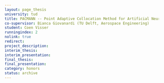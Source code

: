 ```yaml
---
layout: page_thesis
university: tud
title: PACMANN -- Point Adaptive Collocation Method for Artificial Neural Networks
co-supervisor: Bianca Giovanardi (TU Delft, Aerospace Engineering)
student: Coen Visser
runningindex: 2
nolink: true
redirect:
project_description:
interim_thesis:
interim_presentation:
final_thesis:
final_presentation:
category: honors
status: archive
---
```

